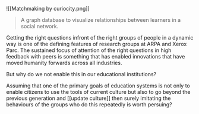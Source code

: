 ![[Matchmaking by curiocity.png]]

> A graph database to visualize relationships between learners in a social network.

Getting the right questions infront of the right groups of people in a dynamic way is one of the defining features of research groups at ARPA and Xerox Parc. The sustained focus of attention of the right questions in high feedback with peers is something that has enabled innovations that have moved humanity forwards across all industries.

But why do we not enable this in our educational institutions?

Assuming that one of the primary goals of education systems is not only to enable citizens to use the tools of current culture but also to go beyond the previous generation and [[update culture]] then surely imitating the behaviours of the groups who do this repeatedly is worth persuing? 